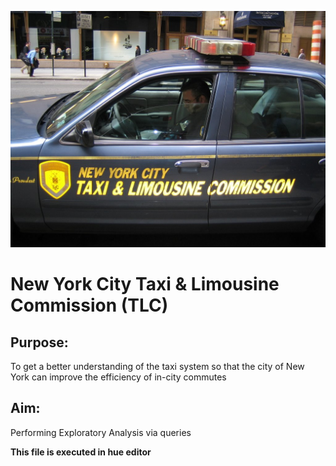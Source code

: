 ![](https://github.com/Vishal1478/Data_Science_Portfolio/blob/master/SQL_Hive/NYC_Taxi_Limousine%20Commission/NYC.jpg)

# New York City Taxi & Limousine Commission (TLC)

## Purpose:
To get a better understanding of the taxi system so that the city of New York can improve the efficiency of in-city commutes

## Aim:
Performing Exploratory Analysis via queries

**This file is executed in hue editor**
